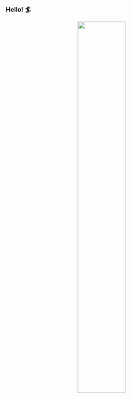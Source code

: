 ### Hello!  🏄 

<p align="center">
  <img src="https://github.com/mreraser/mreraser/assets/33192762/779594d5-2031-4f18-9b72-62e7022541ac" style="width:50%; height:auto;">
</p>


<!--
**mreraser/mreraser** is a ✨ _special_ ✨ repository because its `README.md` (this file) appears on your GitHub profile.

Here are some ideas to get you started:

- 🔭 I’m currently working on ...
- 🌱 I’m currently learning ...
- 👯 I’m looking to collaborate on ...
- 🤔 I’m looking for help with ...
- 💬 Ask me about ...
- 📫 How to reach me: ...
- 😄 Pronouns: ...
- ⚡ Fun fact: ...
-->
